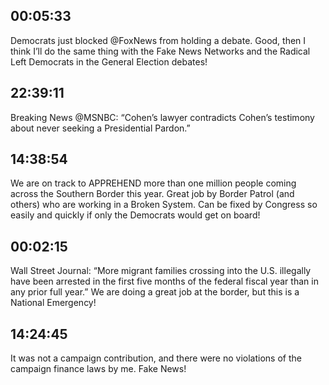 ## 00:05:33
Democrats just blocked @FoxNews from holding a debate. Good, then I think I’ll do the same thing with the Fake News Networks and the Radical Left Democrats in the General Election debates!
## 22:39:11
Breaking News @MSNBC: “Cohen’s lawyer contradicts Cohen’s testimony about never seeking a Presidential Pardon.”
## 14:38:54
We are on track to APPREHEND more than one million people coming across the Southern Border this year. Great job by Border Patrol (and others) who are working in a Broken System. Can be fixed by Congress so easily and quickly if only the Democrats would get on board!
## 00:02:15
Wall Street Journal: “More migrant families crossing into the U.S. illegally have been arrested in the first five months of the federal fiscal year than in any prior full year.” We are doing a great job at the border, but this is a National Emergency!
## 14:24:45
It was not a campaign contribution, and there were no violations of the campaign finance laws by me. Fake News!
